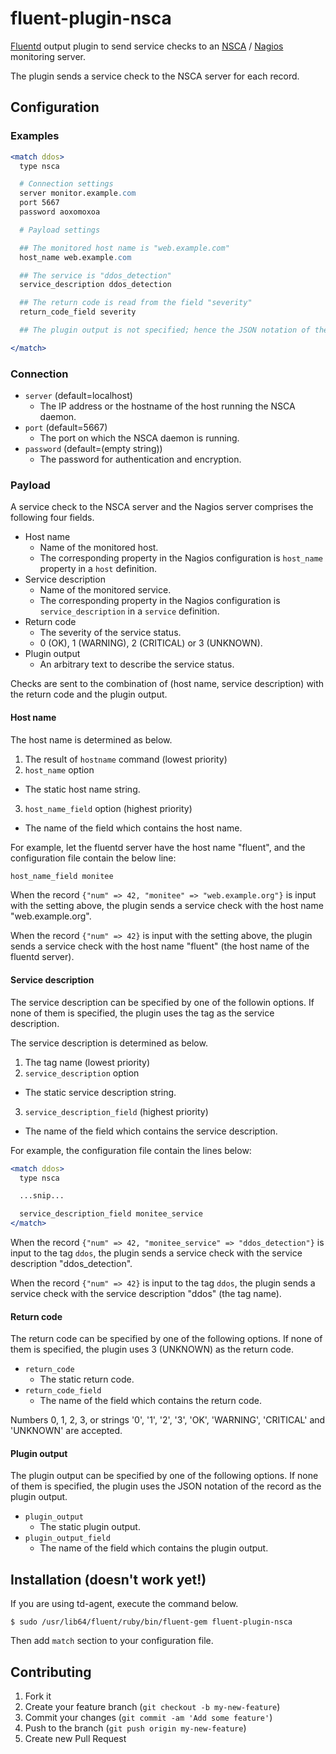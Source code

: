 # fluent-plugin-nsca

[Fluentd](http://fluentd.org) output plugin to send service checks
to an [NSCA](http://exchange.nagios.org/directory/Addons/Passive-Checks/NSCA--2D-Nagios-Service-Check-Acceptor/details)
/ [Nagios](http://www.nagios.org/) monitoring server.

The plugin sends a service check to the NSCA server for each record.

## Configuration

### Examples

```apache
<match ddos>
  type nsca

  # Connection settings
  server monitor.example.com
  port 5667
  password aoxomoxoa

  # Payload settings

  ## The monitored host name is "web.example.com"
  host_name web.example.com

  ## The service is "ddos_detection"
  service_description ddos_detection

  ## The return code is read from the field "severity"
  return_code_field severity

  ## The plugin output is not specified; hence the JSON notation of the record is used

</match>
```

### Connection

* `server` (default=localhost)
  * The IP address or the hostname of the host running the NSCA daemon.
* `port` (default=5667)
  * The port on which the NSCA daemon is running.
* `password` (default=(empty string))
  * The password for authentication and encryption.

### Payload

A service check to the NSCA server and the Nagios server
comprises the following four fields.

* Host name
  * Name of the monitored host.
  * The corresponding property in the Nagios configuration is `host_name` property in a `host` definition.
* Service description
  * Name of the monitored service.
  * The corresponding property in the Nagios configuration is `service_description` in a `service` definition.
* Return code
  * The severity of the service status.
  * 0 (OK), 1 (WARNING), 2 (CRITICAL) or 3 (UNKNOWN).
* Plugin output
  * An arbitrary text to describe the service status.

Checks are sent to the combination of (host name, service description)
with the return code and the plugin output.

#### Host name

The host name is determined as below.

1. The result of `hostname` command (lowest priority)
2. `host_name` option
  * The static host name string.
3. `host_name_field` option (highest priority)
  * The name of the field which contains the host name.

For example,
let the fluentd server have the host name "fluent",
and the configuration file contain the below line:

```apache
host_name_field monitee
```

When the record `{"num" => 42, "monitee" => "web.example.org"}`
is input with the setting above,
the plugin sends a service check with the host name "web.example.org".

When the record `{"num" => 42}` is input with the setting above,
the plugin sends a service check with the host name "fluent"
(the host name of the fluentd server).

#### Service description

The service description can be specified by one of the followin options.
If none of them is specified,
the plugin uses the tag as the service description.

The service description is determined as below.

1. The tag name (lowest priority)
2. `service_description` option
  * The static service description string.
3. `service_description_field` (highest priority)
  * The name of the field which contains the service description.

For example,
the configuration file contain the lines below:

```apache
<match ddos>
  type nsca

  ...snip...

  service_description_field monitee_service
</match>
```

When the record
`{"num" => 42, "monitee_service" => "ddos_detection"}`
is input to the tag `ddos`,
the plugin sends a service check with the service description
"ddos\_detection".

When the record
`{"num" => 42}` is input to the tag `ddos`,
the plugin sends a service check with the service description
"ddos" (the tag name).

#### Return code

The return code can be specified by one of the following options.
If none of them is specified,
the plugin uses 3 (UNKNOWN) as the return code.

* `return_code`
  * The static return code.
* `return_code_field`
  * The name of the field which contains the return code.

Numbers 0, 1, 2, 3, or strings '0', '1', '2', '3', 'OK', 'WARNING', 'CRITICAL' and 'UNKNOWN' are accepted.

#### Plugin output

The plugin output can be specified by one of the following options.
If none of them is specified,
the plugin uses the JSON notation of the record as the plugin output.

* `plugin_output`
  * The static plugin output.
* `plugin_output_field`
  * The name of the field which contains the plugin output.

## Installation (doesn't work yet!)

If you are using td-agent, execute the command below.

    $ sudo /usr/lib64/fluent/ruby/bin/fluent-gem fluent-plugin-nsca

Then add `match` section to your configuration file.

## Contributing

1. Fork it
2. Create your feature branch (`git checkout -b my-new-feature`)
3. Commit your changes (`git commit -am 'Add some feature'`)
4. Push to the branch (`git push origin my-new-feature`)
5. Create new Pull Request

